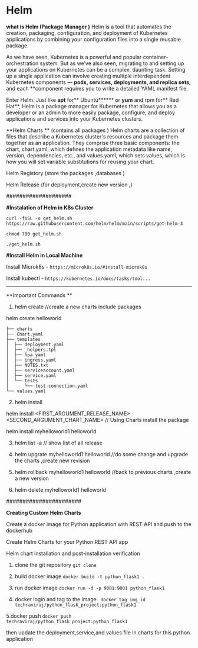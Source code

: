 # Helm


<b> what is Helm (Package Manager )</b>
Helm is a tool that automates the creation, packaging, configuration, and deployment of Kubernetes applications by combining your configuration files into a single reusable package.

As we have seen, Kubernetes is a powerful and popular container-orchestration system. But as we’ve also seen, migrating to and setting up your applications on Kubernetes can be a complex, daunting task. Setting up a single application can involve creating multiple interdependent Kubernetes components — **pods, services, deployments, and replica sets,** and each **component requires you to write a detailed YAML manifest file.

Enter Helm. Just like **apt** for** Ubuntu****** or **yum** and rpm for** Red Hat**, Helm is a package manager for Kubernetes that allows you as a developer or an admin to more easily package, configure, and deploy applications and services into your Kubernetes clusters.



**Helm Charts ** (contains all packages )
Helm charts are a collection of files that describe a Kubernetes cluster's resources and package them together as an application. They comprise three basic components: the chart, chart.yaml, which defines the application metadata like name, version, dependencies, etc., and values.yaml, which sets values, which is how you will set variable substitutions for reusing your chart.

Helm Registory (store the packages ,databases )

Helm Release (for deployment,create new version ,)

####################

**#Instalation of Helm in K8s Cluster** 

```curl -fsSL -o get_helm.sh https://raw.githubusercontent.com/helm/helm/main/scripts/get-helm-3 ```

```chmod 700 get_helm.sh```

```./get_helm.sh```


**#Install Helm in Local Machine** 

 Install Microk8s - ```https://microk8s.io/#install-microk8s```

 Install kubectl - ```https://kubernetes.io/docs/tasks/tool...```




 ********************************************

**Important Commands **

1. helm create <chart name >  //create a new charts include packages

 helm create helloworld

```helloworld
├── charts
├── Chart.yaml
├── templates
│  ├── deployment.yaml
│  ├── _helpers.tpl
│  ├── hpa.yaml
│  ├── ingress.yaml
│  ├── NOTES.txt
│  ├── serviceaccount.yaml
│  ├── service.yaml
│  └── tests
│      └── test-connection.yaml
└── values.yaml
```

2. helm install

 helm install <FIRST_ARGUMENT_RELEASE_NAME> <SECOND_ARGUMENT_CHART_NAME> // Using Charts install the package

 helm install myhelloworld1 helloworld
 

3. helm list -a        // show list of all release


4. helm upgrate myhelloworld1 helloworld   //do some change and upgrade the charts ,create new revision
  

5. helm rollback  myhelloworld1 helloworld   //back to previous charts ,create a new version
   

6. helm delete myhelloworld1 helloworld  



#######################

**Creating Custom Helm Charts**


Create a docker image for Python application with REST API and push to the dockerhub

Create Helm Charts for your Python REST API app

Helm chart installation and post-installation verification



1. clone the git repository
   ```git clone```

2. build docker image
```docker build -t python_flask1 . ```   

3. run docker image 
```docker run -d -p 9001:9001 python_flask1 ```

4. docker login and tag to the image
 ``` docker tag img_id techraviraj/python_flask_project:python_flask1```

5.docker push 
```docker push techraviraj/python_flask_project:python_flask1 ```

then update the deployment,service,and values file in charts 
for this python application






